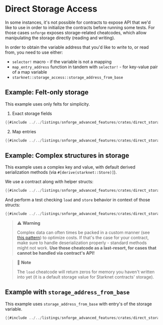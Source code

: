 # Direct Storage Access

In some instances, it's not possible for contracts to expose API that we'd like to use in order to initialize
the contracts before running some tests. For those cases `snforge` exposes storage-related cheatcodes,
which allow manipulating the storage directly (reading and writing).

In order to obtain the variable address that you'd like to write to, or read from, you need to use either:
- `selector!` macro - if the variable is not a mapping
- `map_entry_address` function in tandem with `selector!` - for key-value pair of a map variable
- `starknet::storage_access::storage_address_from_base`

## Example: Felt-only storage
This example uses only felts for simplicity.

1. Exact storage fields

```rust
{{#include ../../listings/snforge_advanced_features/crates/direct_storage_access/tests/felts_only/field.cairo}}
```

2. Map entries

```rust
{{#include ../../listings/snforge_advanced_features/crates/direct_storage_access/tests/felts_only/map_entry.cairo}}
```

## Example: Complex structures in storage
This example uses a complex key and value, with default derived serialization methods (via `#[derive(starknet::Store)]`).

We use a contract along with helper structs:

```rust
{{#include ../../listings/snforge_advanced_features/crates/direct_storage_access/src/complex_structures.cairo}}
```

And perform a test checking `load` and `store` behavior in context of those structs:

```rust
{{#include ../../listings/snforge_advanced_features/crates/direct_storage_access/tests/complex_structures.cairo}}
```

> ⚠️ **Warning**
>
> Complex data can often times be packed in a custom manner (see [this pattern](https://book.cairo-lang.org/ch16-01-optimizing-storage-costs.html)) to optimize costs.
> If that's the case for your contract, make sure to handle deserialization properly - standard methods might not work.
> **Use those cheatcode as a last-resort, for cases that cannot be handled via contract's API!**


> 📝 **Note**
>
> The `load` cheatcode will return zeros for memory you haven't written into yet (it is a default storage value for Starknet contracts' storage).

## Example with `storage_address_from_base`
This example uses `storage_address_from_base` with entry's of the storage variable.

```rust
{{#include ../../listings/snforge_advanced_features/crates/direct_storage_access/tests/using_storage_address_from_base.cairo}}
```